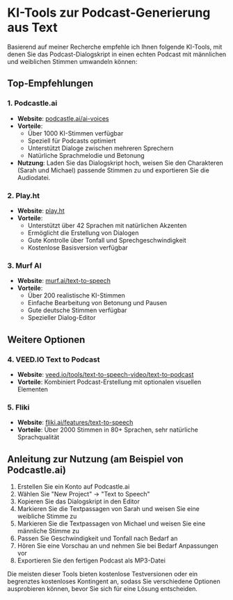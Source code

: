 # KI-Tools zur Podcast-Generierung aus Text

Basierend auf meiner Recherche empfehle ich Ihnen folgende KI-Tools, mit denen Sie das Podcast-Dialogskript in einen echten Podcast mit männlichen und weiblichen Stimmen umwandeln können:

## Top-Empfehlungen

### 1. Podcastle.ai
- **Website**: [podcastle.ai/ai-voices](https://podcastle.ai/ai-voices)
- **Vorteile**: 
  - Über 1000 KI-Stimmen verfügbar
  - Speziell für Podcasts optimiert
  - Unterstützt Dialoge zwischen mehreren Sprechern
  - Natürliche Sprachmelodie und Betonung
- **Nutzung**: Laden Sie das Dialogskript hoch, weisen Sie den Charakteren (Sarah und Michael) passende Stimmen zu und exportieren Sie die Audiodatei.

### 2. Play.ht
- **Website**: [play.ht](https://play.ht/)
- **Vorteile**:
  - Unterstützt über 42 Sprachen mit natürlichen Akzenten
  - Ermöglicht die Erstellung von Dialogen
  - Gute Kontrolle über Tonfall und Sprechgeschwindigkeit
  - Kostenlose Basisversion verfügbar

### 3. Murf AI
- **Website**: [murf.ai/text-to-speech](https://murf.ai/text-to-speech)
- **Vorteile**:
  - Über 200 realistische KI-Stimmen
  - Einfache Bearbeitung von Betonung und Pausen
  - Gute deutsche Stimmen verfügbar
  - Spezieller Dialog-Editor

## Weitere Optionen

### 4. VEED.IO Text to Podcast
- **Website**: [veed.io/tools/text-to-speech-video/text-to-podcast](https://www.veed.io/tools/text-to-speech-video/text-to-podcast)
- **Vorteile**: Kombiniert Podcast-Erstellung mit optionalen visuellen Elementen

### 5. Fliki
- **Website**: [fliki.ai/features/text-to-speech](https://fliki.ai/features/text-to-speech)
- **Vorteile**: Über 2000 Stimmen in 80+ Sprachen, sehr natürliche Sprachqualität

## Anleitung zur Nutzung (am Beispiel von Podcastle.ai)

1. Erstellen Sie ein Konto auf Podcastle.ai
2. Wählen Sie "New Project" → "Text to Speech"
3. Kopieren Sie das Dialogskript in den Editor
4. Markieren Sie die Textpassagen von Sarah und weisen Sie eine weibliche Stimme zu
5. Markieren Sie die Textpassagen von Michael und weisen Sie eine männliche Stimme zu
6. Passen Sie Geschwindigkeit und Tonfall nach Bedarf an
7. Hören Sie eine Vorschau an und nehmen Sie bei Bedarf Anpassungen vor
8. Exportieren Sie den fertigen Podcast als MP3-Datei

Die meisten dieser Tools bieten kostenlose Testversionen oder ein begrenztes kostenloses Kontingent an, sodass Sie verschiedene Optionen ausprobieren können, bevor Sie sich für eine Lösung entscheiden.
